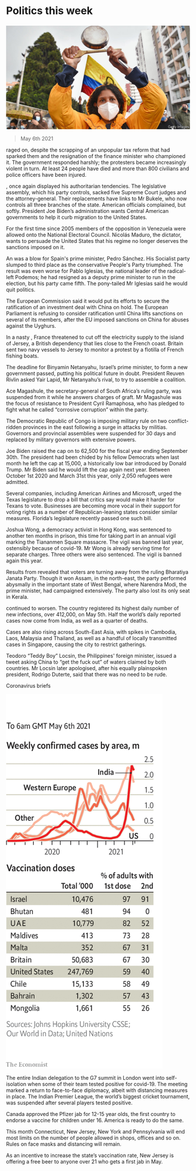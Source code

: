 ###### 

# Politics this week 

#####  

![image](images/20210508_WWP001_1.jpg) 

> May 6th 2021 

 raged on, despite the scrapping of an unpopular tax reform that had sparked them and the resignation of the finance minister who championed it. The government responded harshly; the protesters became increasingly violent in turn. At least 24 people have died and more than 800 civilians and police officers have been injured.

, once again displayed his authoritarian tendencies. The legislative assembly, which his party controls, sacked five Supreme Court judges and the attorney-general. Their replacements have links to Mr Bukele, who now controls all three branches of the state. American officials complained, but softly. President Joe Biden’s administration wants Central American governments to help it curb migration to the United States.


For the first time since 2005 members of the opposition in Venezuela were allowed onto the National Electoral Council. Nicolás Maduro, the dictator, wants to persuade the United States that his regime no longer deserves the sanctions imposed on it.

An  was a blow for Spain's prime minister, Pedro Sánchez. His Socialist party slumped to third place as the conservative People's Party triumphed. The result was even worse for Pablo Iglesias, the national leader of the radical-left Podemos; he had resigned as a deputy prime minister to run in the election, but his party came fifth. The pony-tailed Mr Iglesias said he would quit politics.

The European Commission said it would put its efforts to secure the ratification of an investment deal with China on hold. The European Parliament is refusing to consider ratification until China lifts sanctions on several of its members, after the EU imposed sanctions on China for abuses against the Uyghurs.

In a nasty , France threatened to cut off the electricity supply to the island of Jersey, a British dependency that lies close to the French coast. Britain sent two navy vessels to Jersey to monitor a protest by a flotilla of French fishing boats.

The deadline for Binyamin Netanyahu, Israel’s prime minister, to form a new government passed, putting his political future in doubt. President Reuven Rivlin asked Yair Lapid, Mr Netanyahu’s rival, to try to assemble a coalition.

Ace Magashule, the secretary-general of South Africa’s ruling party, was suspended from it while he answers charges of graft. Mr Magashule was the focus of resistance to President Cyril Ramaphosa, who has pledged to fight what he called “corrosive corruption” within the party.

The Democratic Republic of Congo is imposing military rule on two conflict-ridden provinces in the east following a surge in attacks by militias. Governors and provincial assemblies were suspended for 30 days and replaced by military governors with extensive powers.

Joe Biden raised the cap on  to 62,500 for the fiscal year ending September 30th. The president had been chided by his fellow Democrats when last month he left the cap at 15,000, a historically low bar introduced by Donald Trump. Mr Biden said he would lift the cap again next year. Between October 1st 2020 and March 31st this year, only 2,050 refugees were admitted.

Several companies, including American Airlines and Microsoft, urged the Texas legislature to drop a bill that critics say would make it harder for Texans to vote. Businesses are becoming more vocal in their support for voting rights as a number of Republican-leaning states consider similar measures. Florida’s legislature recently passed one such bill.

Joshua Wong, a democracy activist in Hong Kong, was sentenced to another ten months in prison, this time for taking part in an annual vigil marking the Tiananmen Square massacre. The vigil was banned last year, ostensibly because of covid-19. Mr Wong is already serving time for separate charges. Three others were also sentenced. The vigil is banned again this year.

Results from  revealed that voters are turning away from the ruling Bharatiya Janata Party. Though it won Assam, in the north-east, the party performed abysmally in the important state of West Bengal, where Narendra Modi, the prime minister, had campaigned extensively. The party also lost its only seat in Kerala.

 continued to worsen. The country registered its highest daily number of new infections, over 412,000, on May 5th. Half the world’s daily reported cases now come from India, as well as a quarter of deaths.

Cases are also rising across South-East Asia, with spikes in Cambodia, Laos, Malaysia and Thailand, as well as a handful of locally transmitted cases in Singapore, causing the city to restrict gatherings.

Teodoro “Teddy Boy” Locsin, the Philippines' foreign minister, issued a tweet asking China to “get the fuck out” of waters claimed by both countries. Mr Locsin later apologised, after his equally plainspoken president, Rodrigo Duterte, said that there was no need to be rude.

Coronavirus briefs

![image](images/20210508_WWC058_0.png) 


The entire Indian delegation to the G7 summit in London went into self-isolation when some of their team tested positive for covid-19. The meeting marked a return to face-to-face diplomacy, albeit with distancing measures in place. The Indian Premier League, the world’s biggest cricket tournament, was suspended after several players tested positive.

Canada approved the Pfizer jab for 12-15 year olds, the first country to endorse a vaccine for children under 16. America is ready to do the same.

This month Connecticut, New Jersey, New York and Pennsylvania will end most limits on the number of people allowed in shops, offices and so on. Rules on face masks and distancing will remain.

As an incentive to increase the state’s vaccination rate, New Jersey is offering a free beer to anyone over 21 who gets a first jab in May.

